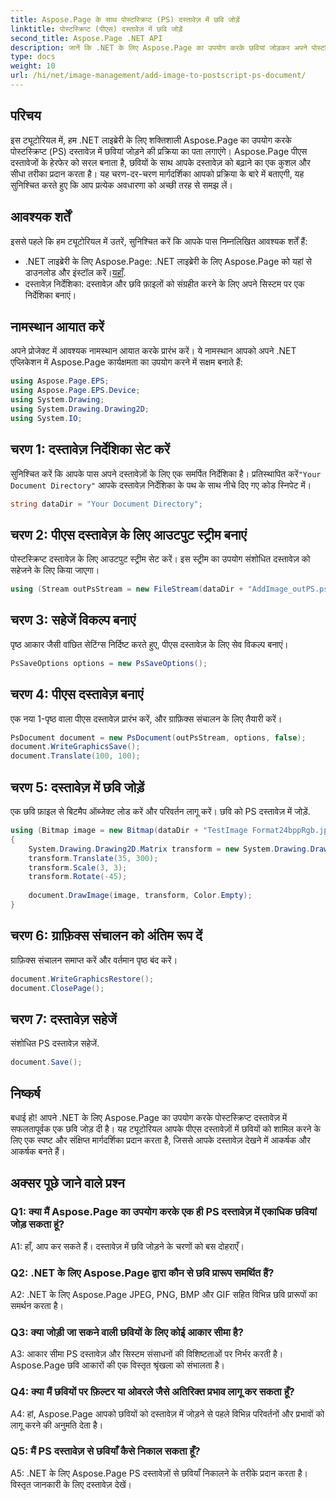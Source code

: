 ```yaml
---
title: Aspose.Page के साथ पोस्टस्क्रिप्ट (PS) दस्तावेज़ में छवि जोड़ें
linktitle: पोस्टस्क्रिप्ट (पीएस) दस्तावेज़ में छवि जोड़ें
second_title: Aspose.Page .NET API
description: जानें कि .NET के लिए Aspose.Page का उपयोग करके छवियां जोड़कर अपने पोस्टस्क्रिप्ट दस्तावेज़ों को कैसे बढ़ाया जाए। सहज अनुभव के लिए हमारी चरण-दर-चरण मार्गदर्शिका का पालन करें।
type: docs
weight: 10
url: /hi/net/image-management/add-image-to-postscript-ps-document/
---
```

## परिचय

इस ट्यूटोरियल में, हम .NET लाइब्रेरी के लिए शक्तिशाली Aspose.Page का उपयोग करके पोस्टस्क्रिप्ट (PS) दस्तावेज़ में छवियां जोड़ने की प्रक्रिया का पता लगाएंगे। Aspose.Page पीएस दस्तावेजों के हेरफेर को सरल बनाता है, छवियों के साथ आपके दस्तावेज़ को बढ़ाने का एक कुशल और सीधा तरीका प्रदान करता है। यह चरण-दर-चरण मार्गदर्शिका आपको प्रक्रिया के बारे में बताएगी, यह सुनिश्चित करते हुए कि आप प्रत्येक अवधारणा को अच्छी तरह से समझ लें।

## आवश्यक शर्तें

इससे पहले कि हम ट्यूटोरियल में उतरें, सुनिश्चित करें कि आपके पास निम्नलिखित आवश्यक शर्तें हैं:

-  .NET लाइब्रेरी के लिए Aspose.Page: .NET लाइब्रेरी के लिए Aspose.Page को यहां से डाउनलोड और इंस्टॉल करें।[यहाँ](https://releases.aspose.com/page/net/).
- दस्तावेज़ निर्देशिका: दस्तावेज़ और छवि फ़ाइलों को संग्रहीत करने के लिए अपने सिस्टम पर एक निर्देशिका बनाएं।

## नामस्थान आयात करें

अपने प्रोजेक्ट में आवश्यक नामस्थान आयात करके प्रारंभ करें। ये नामस्थान आपको अपने .NET एप्लिकेशन में Aspose.Page कार्यक्षमता का उपयोग करने में सक्षम बनाते हैं:

```csharp
using Aspose.Page.EPS;
using Aspose.Page.EPS.Device;
using System.Drawing;
using System.Drawing.Drawing2D;
using System.IO;
```

## चरण 1: दस्तावेज़ निर्देशिका सेट करें

 सुनिश्चित करें कि आपके पास अपने दस्तावेज़ों के लिए एक समर्पित निर्देशिका है। प्रतिस्थापित करें`"Your Document Directory"` आपके दस्तावेज़ निर्देशिका के पथ के साथ नीचे दिए गए कोड स्निपेट में।

```csharp
string dataDir = "Your Document Directory";
```

## चरण 2: पीएस दस्तावेज़ के लिए आउटपुट स्ट्रीम बनाएं

पोस्टस्क्रिप्ट दस्तावेज़ के लिए आउटपुट स्ट्रीम सेट करें। इस स्ट्रीम का उपयोग संशोधित दस्तावेज़ को सहेजने के लिए किया जाएगा।

```csharp
using (Stream outPsStream = new FileStream(dataDir + "AddImage_outPS.ps", FileMode.Create))
```

## चरण 3: सहेजें विकल्प बनाएं

पृष्ठ आकार जैसी वांछित सेटिंग्स निर्दिष्ट करते हुए, पीएस दस्तावेज़ के लिए सेव विकल्प बनाएं।

```csharp
PsSaveOptions options = new PsSaveOptions();
```

## चरण 4: पीएस दस्तावेज़ बनाएं

एक नया 1-पृष्ठ वाला पीएस दस्तावेज़ प्रारंभ करें, और ग्राफ़िक्स संचालन के लिए तैयारी करें।

```csharp
PsDocument document = new PsDocument(outPsStream, options, false);
document.WriteGraphicsSave();
document.Translate(100, 100);
```

## चरण 5: दस्तावेज़ में छवि जोड़ें

एक छवि फ़ाइल से बिटमैप ऑब्जेक्ट लोड करें और परिवर्तन लागू करें। छवि को PS दस्तावेज़ में जोड़ें.

```csharp
using (Bitmap image = new Bitmap(dataDir + "TestImage Format24bppRgb.jpg"))
{
    System.Drawing.Drawing2D.Matrix transform = new System.Drawing.Drawing2D.Matrix();
    transform.Translate(35, 300);
    transform.Scale(3, 3);
    transform.Rotate(-45);
    
    document.DrawImage(image, transform, Color.Empty);
}
```

## चरण 6: ग्राफ़िक्स संचालन को अंतिम रूप दें

ग्राफ़िक्स संचालन समाप्त करें और वर्तमान पृष्ठ बंद करें।

```csharp
document.WriteGraphicsRestore();
document.ClosePage();
```

## चरण 7: दस्तावेज़ सहेजें

संशोधित PS दस्तावेज़ सहेजें.

```csharp
document.Save();
```

## निष्कर्ष

बधाई हो! आपने .NET के लिए Aspose.Page का उपयोग करके पोस्टस्क्रिप्ट दस्तावेज़ में सफलतापूर्वक एक छवि जोड़ दी है। यह ट्यूटोरियल आपके पीएस दस्तावेज़ों में छवियों को शामिल करने के लिए एक स्पष्ट और संक्षिप्त मार्गदर्शिका प्रदान करता है, जिससे आपके दस्तावेज़ देखने में आकर्षक और आकर्षक बनते हैं।

## अक्सर पूछे जाने वाले प्रश्न

### Q1: क्या मैं Aspose.Page का उपयोग करके एक ही PS दस्तावेज़ में एकाधिक छवियां जोड़ सकता हूं?

A1: हाँ, आप कर सकते हैं। दस्तावेज़ में छवि जोड़ने के चरणों को बस दोहराएँ।

### Q2: .NET के लिए Aspose.Page द्वारा कौन से छवि प्रारूप समर्थित हैं?

A2: .NET के लिए Aspose.Page JPEG, PNG, BMP और GIF सहित विभिन्न छवि प्रारूपों का समर्थन करता है।

### Q3: क्या जोड़ी जा सकने वाली छवियों के लिए कोई आकार सीमा है?

A3: आकार सीमा PS दस्तावेज़ और सिस्टम संसाधनों की विशिष्टताओं पर निर्भर करती है। Aspose.Page छवि आकारों की एक विस्तृत श्रृंखला को संभालता है।

### Q4: क्या मैं छवियों पर फ़िल्टर या ओवरले जैसे अतिरिक्त प्रभाव लागू कर सकता हूँ?

A4: हां, Aspose.Page आपको छवियों को दस्तावेज़ में जोड़ने से पहले विभिन्न परिवर्तनों और प्रभावों को लागू करने की अनुमति देता है।

### Q5: मैं PS दस्तावेज़ से छवियाँ कैसे निकाल सकता हूँ?

A5: .NET के लिए Aspose.Page PS दस्तावेज़ों से छवियाँ निकालने के तरीके प्रदान करता है। विस्तृत जानकारी के लिए दस्तावेज़ देखें।